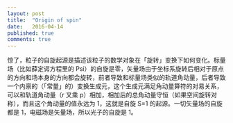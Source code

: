 ```yaml
---
layout: post
title:  "Origin of spin"
date:   2016-04-14
published: true
comments: true
---
```


惊了，粒子的自旋起源是描述该粒子的数学对象在「旋转」变换下如何变化。标量场（比如薛定谔方程里的 Psi）的自旋是零，矢量场由于坐标系旋转后相对于原点的方向和场本身的方向都会旋转，前者导致和标量场类似的轨道角动量，后者导致一个内禀的（「常量」的）变换生成元，这个生成元满足角动量算符的对易关系，可以和轨道角动量（r 叉乘 p）相加，相加后的总角动量守恒（如果空间旋转对称），而且这个角动量的值永远为 1，这就是自旋 S=1 的起源。一切矢量场的自旋都是 1，电磁场是矢量场，所以光子的自旋是 1。

